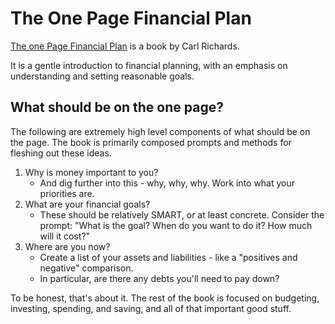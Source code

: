 # The One Page Financial Plan

[The one Page Financial Plan](https://www.amazon.com.au/One-Page-Financial-Plan-Simple-Smart/dp/1591847559) is a book by Carl Richards. 

It is a gentle introduction to financial planning, with an emphasis on understanding and setting reasonable goals.

## What should be on the one page?

The following are extremely high level components of what should be on the page. The book is primarily composed prompts and methods for fleshing out these ideas.

1. Why is money important to you?
    * And dig further into this - why, why, why. Work into what your priorities are.
2. What are your financial goals?
    * These should be relatively SMART, or at least concrete. Consider the prompt: "What is the goal? When do you want to do it? How much will it cost?"
3. Where are you now?
    * Create a list of your assets and liabilities - like a "positives and negative" comparison.
    * In particular, are there any debts you'll need to pay down?

To be honest, that's about it. The rest of the book is focused on budgeting, investing, spending, and saving, and all of that important good stuff. 
